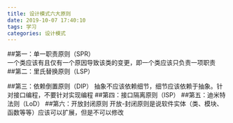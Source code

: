 ```yaml
---
title: 设计模式六大原则
date: 2019-10-07 17:40:10
tags: 学习
categories: 设计模式
---
```

##第一：单一职责原则（SPR）  
一个类应该有且仅有一个原因导致该类的变更，即一个类应该只负责一项职责  
##第二：里氏替换原则（LSP）

##第三：依赖倒置原则（DIP）
抽象不应该依赖细节，细节应该依赖于抽象。针对接口编程，不要针对实现编程
##第四：接口隔离原则（ISP）
##第五：迪米特法则（LoD）
##第六：开放封闭原则
开放-封闭原则是说软件实体（类、模块、函数等等）应该可以扩展，但是不可以修改

